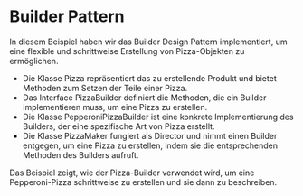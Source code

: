 # Builder Pattern

In diesem Beispiel haben wir das Builder Design Pattern implementiert, um eine flexible und schrittweise Erstellung von Pizza-Objekten zu ermöglichen.

- Die Klasse Pizza repräsentiert das zu erstellende Produkt und bietet Methoden zum Setzen der Teile einer Pizza.
- Das Interface PizzaBuilder definiert die Methoden, die ein Builder implementieren muss, um eine Pizza zu erstellen.
- Die Klasse PepperoniPizzaBuilder ist eine konkrete Implementierung des Builders, der eine spezifische Art von Pizza erstellt.
- Die Klasse PizzaMaker fungiert als Director und nimmt einen Builder entgegen, um eine Pizza zu erstellen, indem sie die entsprechenden Methoden des Builders aufruft. 

Das Beispiel zeigt, wie der Pizza-Builder verwendet wird, um eine Pepperoni-Pizza schrittweise zu erstellen und sie dann zu beschreiben.